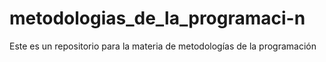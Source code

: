 # metodologias_de_la_programaci-n
Este es un repositorio para la materia de metodologías de la programación
